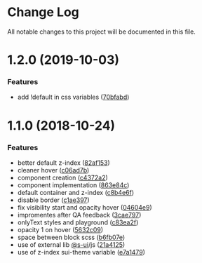 # Change Log

All notable changes to this project will be documented in this file.

<a name="1.2.0"></a>
# 1.2.0 (2019-10-03)


### Features

* add !default in css variables ([70bfabd](https://github.com/SUI-Components/sui-components/commit/70bfabd))



<a name="1.1.0"></a>
# 1.1.0 (2018-10-24)


### Features

* better default z-index ([82af153](https://github.com/SUI-Components/sui-components/commit/82af153))
* cleaner hover ([c06ad7b](https://github.com/SUI-Components/sui-components/commit/c06ad7b))
* component creation ([c4372a2](https://github.com/SUI-Components/sui-components/commit/c4372a2))
* component implementation ([863e84c](https://github.com/SUI-Components/sui-components/commit/863e84c))
* default container and z-index ([c8b4e6f](https://github.com/SUI-Components/sui-components/commit/c8b4e6f))
* disable border ([c1ae397](https://github.com/SUI-Components/sui-components/commit/c1ae397))
* fix visibility start and opacity hover ([04604e9](https://github.com/SUI-Components/sui-components/commit/04604e9))
* impromentes after QA feedback ([3cae797](https://github.com/SUI-Components/sui-components/commit/3cae797))
* onlyText styles and playground ([c83ea2f](https://github.com/SUI-Components/sui-components/commit/c83ea2f))
* opacity 1 on hover ([5632c09](https://github.com/SUI-Components/sui-components/commit/5632c09))
* space between block scss ([b6fb07e](https://github.com/SUI-Components/sui-components/commit/b6fb07e))
* use of external lib [@s-ui](https://github.com/s-ui)/js ([21a4125](https://github.com/SUI-Components/sui-components/commit/21a4125))
* use of z-index sui-theme variable ([e7a1479](https://github.com/SUI-Components/sui-components/commit/e7a1479))



